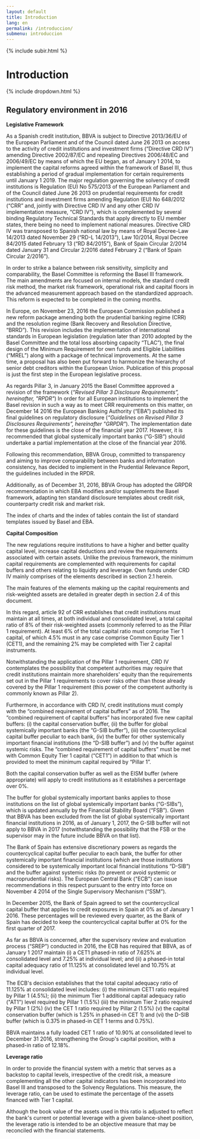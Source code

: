 ```yaml
---
layout: default
title: Introduction
lang: en
permalink: /introduccion/
submenu: introduccion
---
```


{% include subir.html %}


# Introduction

{% include dropdown.html %}

## Regulatory environment in 2016 

**Legislative Framework**

As a Spanish credit institution, BBVA is subject to Directive 2013/36/EU of the European Parliament and of the Council dated June 26 2013 on access to the activity of credit institutions and investment firms (“Directive CRD IV”) amending Directive 2002/87/EC and repealing Directives 2006/48/EC and 2006/49/EC by means of which the EU began, as of January 1 2014, to implement the capital reforms agreed within the framework of Basel III, thus establishing a period of gradual implementation for certain requirements until January 1 2019. The major regulation governing the solvency of credit institutions is Regulation (EU) No 575/2013 of the European Parliament and of the Council dated June 26 2013 on prudential requirements for credit institutions and investment firms amending Regulation (EU) No 648/2012 (“CRR” and, jointly with Directive CRD IV and any other CRD IV implementation measure, “CRD IV”), which is complemented by several binding Regulatory Technical Standards that apply directly to EU member states, there being no need to implement national measures. Directive CRD IV was transposed to Spanish national law by means of Royal Decree-Law 14/2013 dated November 29 (“RD-L 14/2013”), Law 10/2014, Royal Decree 84/2015 dated February 13 (“RD 84/2015”), Bank of Spain Circular 2/2014 dated January 31 and Circular 2/2016 dated February 2 (“Bank of Spain Circular 2/2016”).

In order to strike a balance between risk sensitivity, simplicity and comparability, the Basel Committee is reforming the Basel III framework. The main amendments are focused on internal models, the standard credit risk method, the market risk framework, operational risk and capital floors in the advanced measurement approach based on the standardized approach. This reform is expected to be completed in the coming months.

In Europe, on November 23, 2016 the European Commission published a new reform package amending both the prudential banking regime (CRR) and the resolution regime (Bank Recovery and Resolution Directive, “BRRD”). This revision includes the implementation of international standards in European legislation (regulation later than 2010 adopted by the Basel Committee and the total loss absorbing capacity “TLAC”), the final design of the Minimum Requirement for own funds and Eligible Liabilities (“MREL”) along with a package of technical improvements. At the same time, a proposal has also been put forward to harmonize the hierarchy of senior debt creditors within the European Union. Publication of this proposal is just the first step in the European legislative process.

As regards Pillar 3, in January 2015 the Basel Committee approved a revision of the framework (*“Revised Pillar 3 Disclosure Requirements”, hereinafter, "RPDR"*) In order for all European institutions to implement the Basel revision in such a way as to meet CRR requirements on this matter, on December 14 2016 the European Banking Authority (“EBA”) published its final guidelines on regulatory disclosure (*“Guidelines on Revised Pillar 3 Disclosures Requirements”, hereinafter "GRPDR"*). The implementation date for these guidelines is the close of the financial year 2017. However, it is recommended that global systemically important banks (“G-SIB”) should undertake a partial implementation at the close of the financial year 2016.

Following this recommendation, BBVA Group, committed to transparency and aiming to improve comparability between banks and information consistency, has decided to implement in the Prudential Relevance Report, the guidelines included in the RPDR.

Additionally, as of December 31, 2016, BBVA Group has adopted the GRPDR recommendation in which EBA modifies and/or supplements the Basel framework, adapting ten standard disclosure templates about credit risk, counterparty credit risk and market risk.

The index of charts and the index of tables contain the list of standard templates issued by Basel and EBA.


**Capital Composition**

The new regulations require institutions to have a higher and better quality capital level, increase capital deductions and review the requirements associated with certain assets. Unlike the previous framework, the minimum capital requirements are complemented with requirements for capital buffers and others relating to liquidity and leverage. Own funds under CRD IV mainly comprises of the elements described in section 2.1 herein.

The main features of the elements making up the capital requirements and risk-weighted assets are detailed in greater depth in section 2.4 of this document. 

In this regard, article 92 of CRR establishes that credit institutions must maintain at all times, at both individual and consolidated level, a total capital ratio of 8% of their risk-weighted assets (commonly referred to as the Pillar 1 requirement). At least 6% of the total capital ratio must comprise Tier 1 capital, of which 4.5% must in any case comprise Common Equity Tier 1 (CET1), and the remaining 2% may be completed with Tier 2 capital instruments.

Notwithstanding the application of the Pillar 1 requirement, CRD IV contemplates the possibility that competent authorities may require that credit institutions maintain more shareholders' equity than the requirements set out in the Pillar 1 requirements to cover risks other than those already covered by the Pillar 1 requirement (this power of the competent authority is commonly known as Pillar 2).

Furthermore, in accordance with CRD IV, credit institutions must comply with the “combined requirement of capital buffers” as of 2016. The “combined requirement of capital buffers” has incorporated five new capital buffers: (i) the capital conservation buffer, (ii) the buffer for global systemically important banks (the “G-SIB buffer”), (iii) the countercyclical capital buffer peculiar to each bank, (iv) the buffer for other systemically important financial institutions (the “D-SIB buffer”) and (v) the buffer against systemic risks. The “combined requirement of capital buffers” must be met with Common Equity Tier 1 capital (“CET1”) in addition to that which is provided to meet the minimum capital required by “Pillar 1”.

Both the capital conservation buffer as well as the EISM buffer (where appropriate) will apply to credit institutions as it establishes a percentage over 0%.

The buffer for global systemically important banks applies to those institutions on the list of global systemically important banks (“G-SIBs”), which is updated annually by the Financial Stability Board (“FSB”). Given that BBVA has been excluded from the list of global systemically important financial institutions in 2016, as of January 1, 2017, the G-SIB buffer will not apply to BBVA in 2017 (notwithstanding the possibility that the FSB or the supervisor may in the future include BBVA on that list). 

The Bank of Spain has extensive discretionary powers as regards the countercyclical capital buffer peculiar to each bank, the buffer for other systemically important financial institutions (which are those institutions considered to be systemically important local financial institutions “D-SIB”) and the buffer against systemic risks (to prevent or avoid systemic or macroprudential risks). The European Central Bank ("ECB") can issue recommendations in this respect pursuant to the entry into force on November 4 2014 of the Single Supervisory Mechanism (“SSM”).

In December 2015, the Bank of Spain agreed to set the countercyclical capital buffer that applies to credit exposures in Spain at 0% as of January 1 2016. These percentages will be reviewed every quarter, as the Bank of Spain has decided to keep the countercyclical capital buffer at 0% for the first quarter of 2017.

As far as BBVA is concerned, after the supervisory review and evaluation process (“SREP”) conducted in 2016, the ECB has required that BBVA, as of January 1 2017 maintain (i) a CET1 phased-in ratio of 7.625% at consolidated level and 7.25% at individual level; and (ii) a phased-in total capital adequacy ratio of 11.125% at consolidated level and 10.75% at individual level.

The ECB's decision establishes that the total capital adequacy ratio of 11.125% at consolidated level includes: (i) the minimum CET1 ratio required by Pillar 1 (4.5%); (ii) the minimum Tier 1 additional capital adequacy ratio ("AT1") level required by Pillar 1 (1.5%) (iii) the minimum Tier 2 ratio required by Pillar 1 (2%) (iv) the CET 1 ratio required by Pillar 2 (1.5%) (v) the capital conservation buffer (which is 1.25% in phased-in CET 1) and (vi) the D-SIB buffer (which is 0.375 in phased-in CET 1 terms and 0.75%).

BBVA maintains a fully loaded CET 1 ratio of 10.90% at consolidated level to December 31 2016, strengthening the Group's capital position, with a phased-in ratio of 12.18%.

**Leverage ratio**

In order to provide the financial system with a metric that serves as a backstop to capital levels, irrespective of the credit risk, a measure complementing all the other capital indicators has been incorporated into Basel III and transposed to the Solvency Regulations. This measure, the leverage ratio, can be used to estimate the percentage of the assets financed with Tier 1 capital. 

Although the book value of the assets used in this ratio is adjusted to reflect the bank's current or potential leverage with a given balance-sheet position, the leverage ratio is intended to be an objective measure that may be reconciled with the financial statements. 